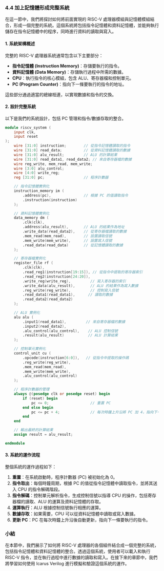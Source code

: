 ### 4.4 加上記憶體形成完整系統

在這一節中，我們將探討如何將前面實現的 RISC-V 處理器模組與記憶體模組結合，形成一個完整的系統。這個系統將包括指令記憶體和資料記憶體，並能夠執行儲存在指令記憶體中的程序，同時進行資料的讀取與寫入。

#### 1. 系統架構概述

完整的 RISC-V 處理器系統通常包含以下主要部分：

- **指令記憶體 (Instruction Memory)**：存儲要執行的指令。
- **資料記憶體 (Data Memory)**：存儲執行過程中所需的數據。
- **CPU**：執行指令的核心模組，包含 ALU、寄存器檔和控制單元。
- **PC (Program Counter)**：指向下一條要執行的指令的地址。

這些部分通過適當的總線相連，以實現數據和指令的交換。

#### 2. 設計完整系統

以下是我們的系統設計，包括 PC 管理和指令/數據存取的整合。

```verilog
module riscv_system (
	input clk,
	input reset
);
	wire [31:0] instruction;        // 從指令記憶體讀取的指令
	wire [31:0] read_data;          // 從資料記憶體讀取的數據
	wire [31:0] alu_result;         // ALU 的計算結果
	wire [31:0] read_data1, read_data2; // 來自寄存器檔的數據
	wire reg_write, mem_read, mem_write;
	wire [3:0] alu_control;
	wire [4:0] write_reg;
	reg [31:0] pc;                  // 程序計數器

	// 指令記憶體實例化
	instruction_memory im (
		.address(pc),               // 根據 PC 的值讀取指令
		.instruction(instruction)
	);

	// 資料記憶體實例化
	data_memory dm (
		.clk(clk),
		.address(alu_result),       // ALU 的結果作為地址
		.write_data(read_data2),    // 從寄存器檔讀取的數據
		.mem_read(mem_read),        // 設置讀取信號
		.mem_write(mem_write),      // 設置寫入信號
		.read_data(read_data)       // 從記憶體讀取的數據
	);

	// 寄存器檔實例化
	register_file rf (
		.clk(clk),
		.read_reg1(instruction[19:15]), // 從指令中提取的寄存器索引
		.read_reg2(instruction[24:20]),
		.write_reg(write_reg),         // 寫入寄存器的索引
		.write_data(alu_result),       // ALU 的結果作為寫入數據
		.reg_write(reg_write),         // 控制寫入信號
		.read_data1(read_data1),      // 讀取的數據
		.read_data2(read_data2)
	);

	// ALU 實例化
	alu alu (
		.input1(read_data1),         // 來自寄存器檔的數據
		.input2(read_data2),
		.alu_control(alu_control),    // ALU 控制信號
		.result(alu_result)           // ALU 計算結果
	);

	// 控制單元實例化
	control_unit cu (
		.opcode(instruction[6:0]),   // 從指令中提取的操作碼
		.reg_write(reg_write),
		.mem_read(mem_read),
		.mem_write(mem_write),
		.alu_control(alu_control)
	);

	// 程序計數器的管理
	always @(posedge clk or posedge reset) begin
		if (reset) begin
			pc <= 0;                   // 重置 PC
		end else begin
			pc <= pc + 4;              // 每次時鐘上升沿將 PC 加 4，指向下一條指令
		end
	end

	// 輸出最終的計算結果
	assign result = alu_result;

endmodule
```

#### 3. 系統的運作流程

整個系統的運作過程如下：

1. **重置**：在系統啟動時，程序計數器 (PC) 被初始化為 0。
2. **指令取出**：每個時鐘周期，根據 PC 的值從指令記憶體中讀取指令，並將其送入 CPU 的指令解碼階段。
3. **指令解碼**：控制單元解析指令，生成控制信號以指導 CPU 的操作，包括寄存器檔的讀取、ALU 的運算及資料記憶體的存取。
4. **運算執行**：ALU 根據控制信號執行相應的運算。
5. **數據存取**：如果需要，CPU 可以從資料記憶體中讀取或寫入數據。
6. **更新 PC**：PC 在每次時鐘上升沿後自動更新，指向下一條要執行的指令。

### 小結

在本節中，我們展示了如何將 RISC-V 處理器的各個組件結合成一個完整的系統，包括指令記憶體和資料記憶體的整合。透過這個系統，使用者可以載入和執行 RISC-V 指令，並在執行過程中進行數據的讀取和寫入。在接下來的章節中，我們將學習如何使用 Icarus Verilog 進行模擬和驗證這個系統的運作。